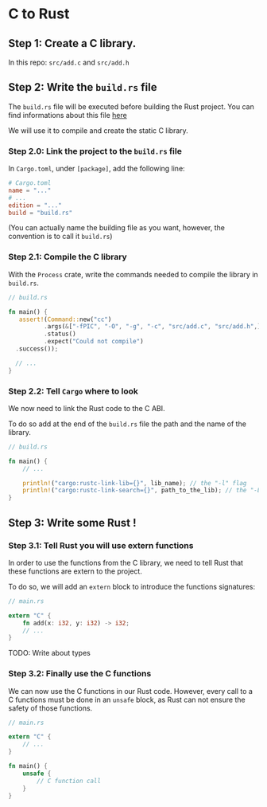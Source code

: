 # C to Rust

## Step 1: Create a C library.

In this repo: ``src/add.c`` and ``src/add.h``

## Step 2: Write the ``build.rs`` file

The ``build.rs`` file will be executed before building the Rust project.
You can find informations about this file [here](https://doc.rust-lang.org/cargo/reference/build-scripts.html)

We will use it to compile and create the static C library.

### Step 2.0: Link the project to the ``build.rs`` file

In ``Cargo.toml``, under ``[package]``, add the following line:

```toml
# Cargo.toml
name = "..."
# ...
edition = "..."
build = "build.rs"
```

(You can actually name the building file as you want, however, the convention is to call it ``build.rs``)

### Step 2.1: Compile the C library

With the ``Process`` crate, write the commands needed to compile the library in ``build.rs``.

```rust
// build.rs

fn main() {
   assert!(Command::new("cc")
          .args(&["-fPIC", "-O", "-g", "-c", "src/add.c", "src/add.h",])
          .status()
          .expect("Could not compile")
  .success());

  // ...
}
```
### Step 2.2: Tell ``Cargo`` where to look

We now need to link the Rust code to the C ABI.

To do so add at the end of the ``build.rs`` file the path and the name of the library.

```rust
// build.rs

fn main() {
    // ...

    println!("cargo:rustc-link-lib={}", lib_name); // the "-l" flag
    println!("cargo:rustc-link-search={}", path_to_the_lib); // the "-L" flag
}
```

## Step 3: Write some Rust !

### Step 3.1: Tell Rust you will use extern functions

In order to use the functions from the C library, we need to tell Rust that these functions are extern to the project.

To do so, we will add an ``extern`` block to introduce the functions signatures:

```rust
// main.rs

extern "C" {
    fn add(x: i32, y: i32) -> i32;
    // ...
}
```
TODO: Write about types

### Step 3.2: Finally use the C functions

We can now use the C functions in our Rust code.
However, every call to a C functions must be done in an ``unsafe`` block, as Rust can not ensure the safety of those functions.

```rust
// main.rs

extern "C" {
    // ...
}

fn main() {
    unsafe {
        // C function call
    }
}
```
